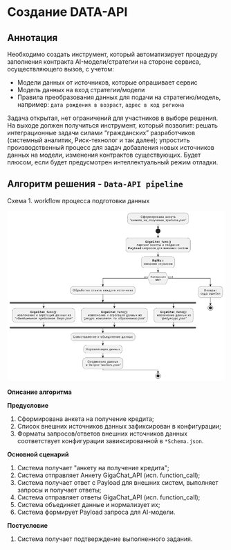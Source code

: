 # Создание DATA-API
## Аннотация

Необходимо создать инструмент, который автоматизирует процедуру заполнения контракта AI-модели/стратегии на стороне сервиса, осуществляющего вызов, с учетом:

* Модели данных от источников, которые опрашивает сервис
* Модель данных на вход стратегии/модели
* Правила преобразования данных для подачи на стратегию/модель, например: `дата рождения в возраст`, `адрес в код региона`


Задача открытая, нет ограничений для участников в выборе решения. На выходе должен получиться инструмент, который позволит:
решать интеграционные задачи силами “гражданских” разработчиков (системный аналитик, Риск-технолог и так далее);
упростить производственный процесс для задач добавления новых источников данных на модели, изменения контрактов существующих.
Будет плюсом, если будет предусмотрен интеллектуальный режим отладки.


## Алгоритм решения - `Data-API pipeline`

Схема 1. workflow процесса подготовки данных

![workflow процесса подготовки данных](./assets/img/data-api-fabrica.png)

**Описание алгоритма**

**Предусловие**
1. Сформирована анкета на получение кредита;
2. Список внешних источников данных зафиксирован в конфигурации;
3. Форматы запросов/ответов внешних источников данных соответствует конфигурации завиксированной в `*Schema.json`.

**Основной сценарий**
1. Система получает "анкету на получение кредита";
2. Система отправляет Анкету GigaChat_API (исп. function_call);
3. Система получает ответ с Payload для внешних систем, выполняет запросы и получает ответы;
4. Система отправляет ответы GigaChat_API (исп. function_call);
5. Система объединяет данные и нормализует их;
6. Система формирует Payload запроса для AI-модели.

**Постусловие**
1. Система получает подтверждение выполненного задания.


